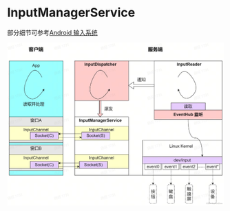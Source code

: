 # InputManagerService

部分细节可参考[Android 输入系统](https://blog.csdn.net/tianzhaoai/article/details/130532742?spm=1001.2014.3001.5501)

![InputSystem](../image/InputSystem.png)

